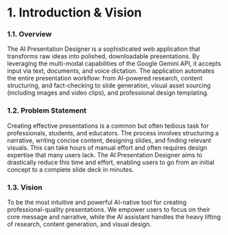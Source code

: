 # 1. Introduction & Vision

### 1.1. Overview
The AI Presentation Designer is a sophisticated web application that transforms raw ideas into polished, downloadable presentations. By leveraging the multi-modal capabilities of the Google Gemini API, it accepts input via text, documents, and voice dictation. The application automates the entire presentation workflow: from AI-powered research, content structuring, and fact-checking to slide generation, visual asset sourcing (including images and video clips), and professional design templating.

### 1.2. Problem Statement
Creating effective presentations is a common but often tedious task for professionals, students, and educators. The process involves structuring a narrative, writing concise content, designing slides, and finding relevant visuals. This can take hours of manual effort and often requires design expertise that many users lack. The AI Presentation Designer aims to drastically reduce this time and effort, enabling users to go from an initial concept to a complete slide deck in minutes.

### 1.3. Vision
To be the most intuitive and powerful AI-native tool for creating professional-quality presentations. We empower users to focus on their core message and narrative, while the AI assistant handles the heavy lifting of research, content generation, and visual design.